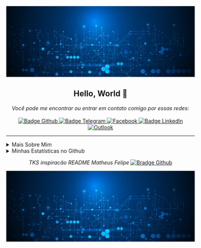 <img src="https://github.com/lucianoGG/lucianoGG/blob/main/image/background.jpg" alt="" />

<h2 align="center">
   Hello, World 👋
</h2>

<p align="center">
    <i>Você pode me encontrar ou entrar em contato comigo por essas redes:</i>
    <br/><br/>
    <a href="https://github.com/lucianoGG" target="_blank">
        <img src="https://img.shields.io/badge/-Github-000?logo=github&style=for-the-badge&logoColor=white" alt="Badge Github" />
    </a>
    <a href="https://t.me/codeBr" target="_blank">
        <img src="https://img.shields.io/badge/-Telegram-2CA5E0?logo=telegram&style=for-the-badge&logoColor=white" alt="Badge Telegram" />
    </a>
    <a href="https://www.facebook.com/luc.gimenes" target="_blank">
        <img alt="Facebook" src="https://img.shields.io/badge/Facebook-%231877F2.svg?style=for-the-badge&logo=Facebook&logoColor=white" alt="Badge Facebook" />
    </a>
    <a href="https://www.linkedin.com/in/luciano-gimenes-27486794/" target="_blank">
        <img src="https://img.shields.io/badge/-LinkedIn-0077B5?logo=linkedin&style=for-the-badge&logoColor=white" alt="Badge LinkedIn" />
    </a>
    <a href="mailto:luciano_pva@outlook.com" target="_blank">
        <img alt="Outlook" src="https://img.shields.io/badge/Microsoft_Outlook-0078D4?style=for-the-badge&logo=microsoft-outlook&logoColor=white" alt="Badge Outlook" />
    </a>
</p>

---

<details>
    <summary>Mais Sobre Mim</summary>
    <p>
        Me conectei ao mundo da programação em 2016, amor a primeira vista...<br />
        Sempre me perguntando como que criava aplicativos, websites, softwares me levou a estudar por conta própria esse enorme mundo<br />
        Dentre esses anos aprendi o desenvolvimento de algumas linguagens
    </p>
    <ul>
        <li>Estudando PHP | Java | Python | Dev Web | Dev Mobile | C</li>
        <li>Estudando automação residencial e industrial, integrações com Alexa, MQTT, Arduino e outros</li>
    </ul>
</details>

<details>
    <summary>Minhas Estatísticas no Github</summary>
    <p align="center">
        <br />
        <img src="https://github-readme-stats.vercel.app/api?username=lucianoGG&theme=dark&show_icons=true&include_all_commits=true&locale=pt-br" alt="Estátisticas Gerais" />
    </p>
    <p align="center">
        <img src="https://github-readme-stats.vercel.app/api/top-langs?username=lucianoGG&layout=compact&theme=dark&locale=pt-br" alt="Techs utilizadas nos projetos" />
    </p>
</details>

<p align="center">
    <i>TKS inspiracão README Matheus Felipe</i>
        <a href="https://github.com/matheusfelipeog" target="_blank">
            <img src="https://img.shields.io/badge/-Github-000?logo=github&style=for-the-badge&logoColor=white" alt="Bradge Github" />
        </a>
</p>

<img src="https://github.com/lucianoGG/lucianoGG/blob/main/image/background.jpg" alt="" />